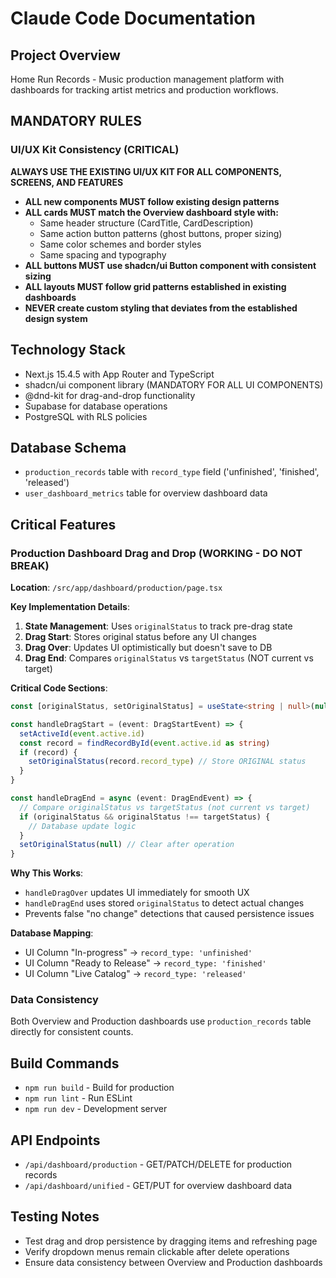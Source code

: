 # Claude Code Documentation

## Project Overview
Home Run Records - Music production management platform with dashboards for tracking artist metrics and production workflows.

## MANDATORY RULES

### UI/UX Kit Consistency (CRITICAL)
**ALWAYS USE THE EXISTING UI/UX KIT FOR ALL COMPONENTS, SCREENS, AND FEATURES**

- **ALL new components MUST follow existing design patterns**
- **ALL cards MUST match the Overview dashboard style with:**
  - Same header structure (CardTitle, CardDescription)
  - Same action button patterns (ghost buttons, proper sizing)
  - Same color schemes and border styles
  - Same spacing and typography
- **ALL buttons MUST use shadcn/ui Button component with consistent sizing**
- **ALL layouts MUST follow grid patterns established in existing dashboards**
- **NEVER create custom styling that deviates from the established design system**

## Technology Stack
- Next.js 15.4.5 with App Router and TypeScript
- shadcn/ui component library (MANDATORY FOR ALL UI COMPONENTS)
- @dnd-kit for drag-and-drop functionality
- Supabase for database operations
- PostgreSQL with RLS policies

## Database Schema
- `production_records` table with `record_type` field ('unfinished', 'finished', 'released')
- `user_dashboard_metrics` table for overview dashboard data

## Critical Features

### Production Dashboard Drag and Drop (WORKING - DO NOT BREAK)
**Location**: `/src/app/dashboard/production/page.tsx`

**Key Implementation Details**:
1. **State Management**: Uses `originalStatus` to track pre-drag state
2. **Drag Start**: Stores original status before any UI changes
3. **Drag Over**: Updates UI optimistically but doesn't save to DB
4. **Drag End**: Compares `originalStatus` vs `targetStatus` (NOT current vs target)

**Critical Code Sections**:
```typescript
const [originalStatus, setOriginalStatus] = useState<string | null>(null)

const handleDragStart = (event: DragStartEvent) => {
  setActiveId(event.active.id)
  const record = findRecordById(event.active.id as string)
  if (record) {
    setOriginalStatus(record.record_type) // Store ORIGINAL status
  }
}

const handleDragEnd = async (event: DragEndEvent) => {
  // Compare originalStatus vs targetStatus (not current vs target)
  if (originalStatus && originalStatus !== targetStatus) {
    // Database update logic
  }
  setOriginalStatus(null) // Clear after operation
}
```

**Why This Works**:
- `handleDragOver` updates UI immediately for smooth UX
- `handleDragEnd` uses stored `originalStatus` to detect actual changes
- Prevents false "no change" detections that caused persistence issues

**Database Mapping**:
- UI Column "In-progress" → `record_type: 'unfinished'`
- UI Column "Ready to Release" → `record_type: 'finished'`  
- UI Column "Live Catalog" → `record_type: 'released'`

### Data Consistency
Both Overview and Production dashboards use `production_records` table directly for consistent counts.

## Build Commands
- `npm run build` - Build for production
- `npm run lint` - Run ESLint
- `npm run dev` - Development server

## API Endpoints
- `/api/dashboard/production` - GET/PATCH/DELETE for production records
- `/api/dashboard/unified` - GET/PUT for overview dashboard data

## Testing Notes
- Test drag and drop persistence by dragging items and refreshing page
- Verify dropdown menus remain clickable after delete operations
- Ensure data consistency between Overview and Production dashboards
